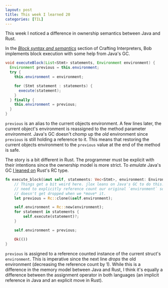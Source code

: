 ```yaml
---
layout: post
title: This week I learned 20
categories: [TIL]
---
```


This week I noticed a difference in ownership semantics between Java and Rust.

In the [*Block syntax and semantics*][ci] section of Crafting Interpreters, Bob
implements block execution with some help from Java's GC.
```java
void executeBlock(List<Stmt> statements, Environment environment) {
  Environment previous = this.environment;
  try {
    this.environment = environment;

    for (Stmt statement : statements) {
      execute(statement);
    }
  } finally {
    this.environment = previous;
  }
}
```

`previous` is an alias to the current objects environment. A few lines later,
the current object's environment is reassigned to the method parameter
*environment*. Java's GC doesn't chomp up the *old* environment since `previous`
is still holding a reference to it. This means that restoring the current
objects environment to the `previous` value at the end of the method is safe.

The story is a bit different in Rust. The programmer must be explicit with their
intentions since the ownership model is more strict.  To *emulate* Java's GC [I
leaned on][rlox] Rust's RC type.

```rust
fn execute_block(&mut self, statements: Vec<Stmt>, environment: Environment) -> Result<()> {
    // Things get a bit weird here. jlox leans on Java's GC to do this.  We
    // need to explicitly reference count our original `environment` so it
    // doesn't get dropped when we *move* it.
    let previous = Rc::clone(&self.environment);

    self.environment = Rc::new(environment);
    for statement in statements {
        self.execute(statement)?;
    }

    self.environment = previous;

    Ok(())
}
```

`previous` is assigned to a reference counted instance of the current struct's
`environment`. This is imperative since the next line *drops* the old
environment (decreasing the reference count by 1). While this is a difference in
the memory model between Java and Rust, I think it's equally a difference
between the assignment operator in both languages (an implicit reference in
Java and an explicit move in Rust).


[ci]: https://craftinginterpreters.com/statements-and-state.html#block-syntax-and-semantics
[rlox]: https://github.com/nickrtorres/rlox/commit/77418d163711be1f58decdcba3510b88570a212e
